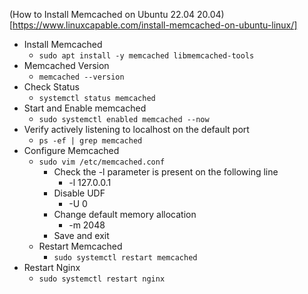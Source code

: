 (How to Install Memcached on Ubuntu 22.04 20.04)[https://www.linuxcapable.com/install-memcached-on-ubuntu-linux/]<br />

* Install Memcached
  * `sudo apt install -y memcached libmemcached-tools`
* Memcached Version
  * `memcached --version`
* Check Status
  * `systemctl status memcached`
* Start and Enable memcached
  * `sudo systemctl enabled memcached --now`
* Verify actively listening to localhost on the default port
  * `ps -ef | grep memcached`
* Configure Memcached
  * `sudo vim /etc/memcached.conf`
    * Check the -l parameter is present on the following line
      * -l 127.0.0.1
    * Disable UDF
      * -U 0
    * Change default memory allocation
      * -m 2048
    * Save and exit
  * Restart Memcached
    * `sudo systemctl restart memcached`
* Restart Nginx
  * `sudo systemctl restart nginx`
